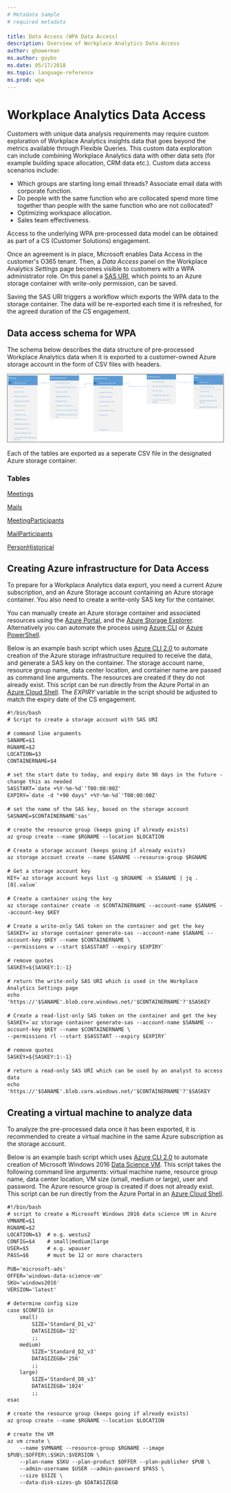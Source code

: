 ```yaml
---
# Metadata Sample
# required metadata

title: Data Access (WPA Data Access)
description: Overview of Workplace Analytics Data Access
author: gbowerman
ms.author: guybo
ms.date: 05/17/2018
ms.topic: language-reference
ms.prod: wpa
---
```


# Workplace Analytics Data Access
Customers with unique data analysis requirements may require custom exploration of Workplace Analytics insights data that goes beyond the metrics available through Flexible Queries. This custom data exploration can include combining Workplace Analytics data with other data sets (for example building space allocation, CRM data etc.). Custom data access scenarios include:

- Which groups are starting long email threads? Associate email data with corporate function.
- Do people with the same function who are collocated spend more time together than people with the same function who are not collocated?
- Optimizing workspace allocation.
- Sales team effectiveness.

Access to the underlying WPA pre-processed data model can be obtained as part of a CS (Customer Solutions) engagement.

Once an agreement is in place, Microsoft enables Data Access in the customer's O365 tenant. Then, a _Data Access_ panel on the Workplace Analytics _Settings_ page becomes visible to customers with a WPA administrator role. On this panel a [SAS URI](https://go.microsoft.com/fwlink/?linkid=871677), which points to an Azure storage container with write-only permission, can be saved.

Saving the SAS URI triggers a workflow which exports the WPA data to the storage container. The data will be re-exported each time it is refreshed, for the agreed duration of the CS engagement.

## Data access schema for WPA
The schema below describes the data structure of pre-processed Workplace Analytics data when it is exported to a customer-owned Azure storage account in the form of CSV files with headers. 

![Workplace Analytics entity relationship diagram](./images/data-access-schema.png)

Each of the tables are exported as a seperate CSV file in the designated Azure storage container.

### Tables

[Meetings](./Meetings.md)

[Mails](./Mails.md)

[MeetingParticipants](./MeetingParticipants.md)

[MailParticipants](./MailParticipants.md)

[PersonHistorical](./PersonHistorical.md)


## Creating Azure infrastructure for Data Access

To prepare for a Workplace Analytics data export, you need a current Azure subscription, and an Azure Storage account containing an Azure storage container. You also need to create a write-only SAS key for the container. 

You can manually create an Azure storage container and associated resources using the [Azure Portal](https://portal.azure.com), and the [Azure Storage Explorer](https://azure.microsoft.com/features/storage-explorer/). Alternatively you can automate the process using [Azure CLI](https://docs.microsoft.com/cli/azure/get-started-with-azure-cli?view=azure-cli-latest) or [Azure PowerShell](https://docs.microsoft.com/azure/storage/common/storage-powershell-guide-full).

Below is an example bash script which uses [Azure CLI 2.0](https://docs.microsoft.com/cli/azure/get-started-with-azure-cli?view=azure-cli-latest) to automate creation of the Azure storage infrastructure required to receive the data, and generate a SAS key on the container. The storage account name, resource group name, data center location, and container name are passed as command line arguments. The resources are created if they do not already exist. This script can be run directly from the Azure Portal in an [Azure Cloud Shell](https://azure.microsoft.com/features/cloud-shell/). The _EXPIRY_ variable in the script should be adjusted to match the expiry date of the CS engagement.

```
#!/bin/bash
# Script to create a storage account with SAS URI

# command line arguments 
SANAME=$1
RGNAME=$2
LOCATION=$3
CONTAINERNAME=$4

# set the start date to today, and expiry date 90 days in the future - change this as needed
SASSTART=`date +%Y-%m-%d`'T00:00:00Z'
EXPIRY=`date -d "+90 days" +%Y-%m-%d`'T00:00:00Z'

# set the name of the SAS key, based on the storage account
SASNAME=$CONTAINERNAME'sas'

# create the resource group (keeps going if already exists)
az group create --name $RGNAME --location $LOCATION

# Create a storage account (keeps going if already exists)
az storage account create --name $SANAME --resource-group $RGNAME

# Get a storage account key
KEY=`az storage account keys list -g $RGNAME -n $SANAME | jq .[0].value`

# Create a container using the key
az storage container create -n $CONTAINERNAME --account-name $SANAME --account-key $KEY

# Create a write-only SAS token on the container and get the key
SASKEY=`az storage container generate-sas --account-name $SANAME --account-key $KEY --name $CONTAINERNAME \
--permissions w --start $SASSTART --expiry $EXPIRY`

# remove quotes
SASKEY=${SASKEY:1:-1}

# return the write-only SAS URI which is used in the Workplace Analytics Settings page
echo 'https://'$SANAME'.blob.core.windows.net/'$CONTAINERNAME'?'$SASKEY

# Create a read-list-only SAS token on the container and get the key
SASKEY=`az storage container generate-sas --account-name $SANAME --account-key $KEY --name $CONTAINERNAME \
--permissions rl --start $SASSTART --expiry $EXPIRY`

# remove quotes
SASKEY=${SASKEY:1:-1}

# return a read-only SAS URI which can be used by an analyst to access data
echo 'https://'$SANAME'.blob.core.windows.net/'$CONTAINERNAME'?'$SASKEY
```

## Creating a virtual machine to analyze data
To analyze the pre-processed data once it has been exported, it is recommended to create a virtual machine in the same Azure subscription as the storage account.

Below is an example bash script which uses [Azure CLI 2.0](https://docs.microsoft.com/cli/azure/get-started-with-azure-cli?view=azure-cli-latest) to automate creation of Microsoft Windows 2016 [Data Science VM](https://docs.microsoft.com/azure/machine-learning/data-science-virtual-machine/overview). This script takes the following command line arguments: virtual machine name, resource group name, data center location, VM size (small, medium or large), user and password. The Azure resource group is created if does not already exist. This script can be run directly from the Azure Portal in an [Azure Cloud Shell](https://azure.microsoft.com/features/cloud-shell/).

```
#!/bin/bash
# script to create a Microsoft Windows 2016 data science VM in Azure
VMNAME=$1
RGNAME=$2
LOCATION=$3  # e.g. westus2
CONFIG=$4    # small|medium|large
USER=$5      # e.g. wpauser
PASS=$6      # must be 12 or more characters

PUB='microsoft-ads'
OFFER='windows-data-science-vm'
SKU='windows2016'
VERSION='latest'

# determine config size
case $CONFIG in
    small)
        SIZE='Standard_D1_v2'
        DATASIZEGB='32'
        ;;
    medium)
        SIZE='Standard_D2_v3'
        DATASIZEGB='256'
        ;;
    large)
        SIZE='Standard_D8_v3'
        DATASIZEGB='1024'
        ;;
esac

# create the resource group (keeps going if already exists)
az group create --name $RGNAME --location $LOCATION

# create the VM
az vm create \
    --name $VMNAME --resource-group $RGNAME --image $PUB\:$OFFER\:$SKU\:$VERSION \
    --plan-name $SKU --plan-product $OFFER --plan-publisher $PUB \
    --admin-username $USER --admin-password $PASS \
    --size $SIZE \
    --data-disk-sizes-gb $DATASIZEGB
```